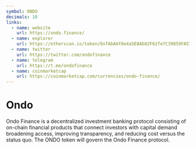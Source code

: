 ```yaml
---
symbol: ONDO
decimals: 18
links:
  - name: website
    url: https://ondo.finance/
  - name: explorer
    url: https://etherscan.io/token/0xfAbA6f8e4a5E8Ab82F62fe7C39859FA577269BE3
  - name: twitter
    url: https://twitter.com/ondofinance
  - name: telegram
    url: https://t.me/ondofinance
  - name: coinmarketcap
    url: https://coinmarketcap.com/currencies/ondo-finance/
---
```


# Ondo

Ondo Finance is a decentralized investment banking protocol consisting of on-chain financial products that connect investors with capital demand broadening access, improving transparency, and reducing cost versus the status quo. The ONDO token will govern the Ondo Finance protocol.

